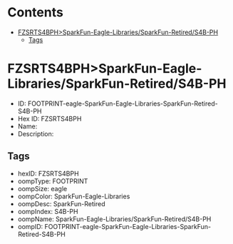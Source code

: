 



Contents
========

* [FZSRTS4BPH>SparkFun-Eagle-Libraries/SparkFun-Retired/S4B-PH](#fzsrts4bphsparkfun-eagle-librariessparkfun-retireds4b-ph)
	* [Tags](#tags)

# FZSRTS4BPH>SparkFun-Eagle-Libraries/SparkFun-Retired/S4B-PH

- ID: FOOTPRINT-eagle-SparkFun-Eagle-Libraries-SparkFun-Retired-S4B-PH
- Hex ID: FZSRTS4BPH
- Name: 
- Description: 

## Tags

- hexID: FZSRTS4BPH
- oompType: FOOTPRINT
- oompSize: eagle
- oompColor: SparkFun-Eagle-Libraries
- oompDesc: SparkFun-Retired
- oompIndex: S4B-PH
- oompName: SparkFun-Eagle-Libraries/SparkFun-Retired/S4B-PH
- oompID: FOOTPRINT-eagle-SparkFun-Eagle-Libraries-SparkFun-Retired-S4B-PH
